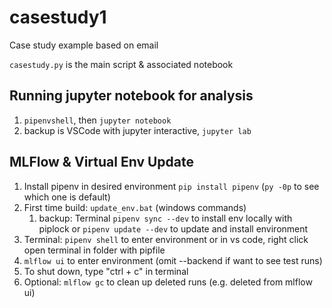 # casestudy1

Case study example based on email

`casestudy.py` is the main script & associated notebook

## Running jupyter notebook for analysis

1. `pipenvshell`, then `jupyter notebook`
1. backup is VSCode with jupyter interactive, `jupyter lab`

## MLFlow & Virtual Env Update

1. Install pipenv in desired environment ` pip install pipenv ` (`py -0p` to see which one is default) 
1. First time build: `update_env.bat` (windows commands)
    1. backup:  Terminal `pipenv sync --dev` to install env locally with piplock or `pipenv update --dev` to update and install environment
1. Terminal: `pipenv shell` to enter environment or in vs code, right click open terminal in folder with pipfile
1. `mlflow ui` to enter environment (omit --backend if want to see test runs)
1. To shut down, type "ctrl + c" in terminal
1. Optional: `mlflow gc` to clean up deleted runs (e.g. deleted from mlflow ui)
